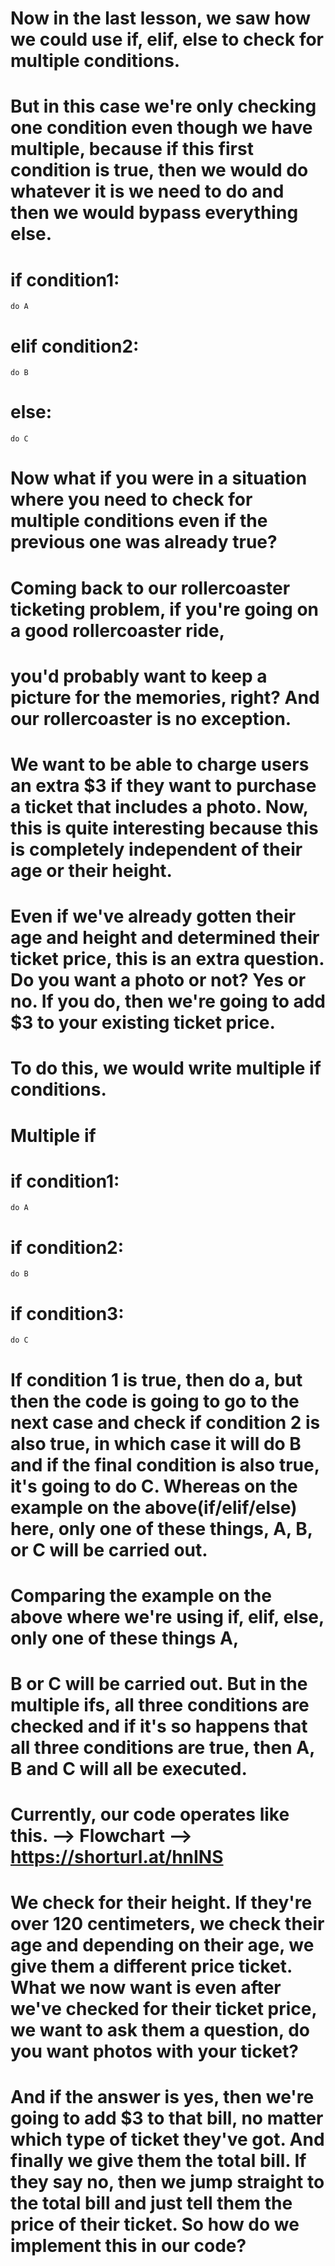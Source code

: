 # Now in the last lesson, we saw how we could use if, elif, else to check for multiple conditions.
# But in this case we're only checking one condition even though we have multiple, because if this first condition is true, then we would do whatever it is we need to do and then we would bypass everything else.

# if condition1:
    do A
# elif condition2:
    do B
# else:
    do C

# Now what if you were in a situation where you need to check for multiple conditions even if the previous one was already true?
# Coming back to our rollercoaster ticketing problem, if you're going on a good rollercoaster ride,
# you'd probably want to keep a picture for the memories, right? And our rollercoaster is no exception.
# We want to be able to charge users an extra $3 if they want to purchase a ticket that includes a photo. Now, this is quite interesting because this is completely independent of their age or their height.
# Even if we've already gotten their age and height and determined their ticket price, this is an extra question. Do you want a photo or not? Yes or no. If you do, then we're going to add $3 to your existing ticket price.


# To do this, we would write multiple if conditions.

# Multiple if 

# if condition1:
    do A
# if condition2:
    do B
# if condition3:
    do C

# If condition 1 is true, then do a, but then the code is going to go to the next case and check if condition 2 is also true, in which case it will do B and if the final condition is also true, it's going to do C. Whereas on the example on the above(if/elif/else) here, only one of these things, A, B, or C will be carried out.
# Comparing the example on the above where we're using if, elif, else, only one of these things A,
# B or C will be carried out. But in the multiple ifs, all three conditions are checked and if it's so happens that all three conditions are true, then A, B and C will all be executed.
# Currently, our code operates like this. --> Flowchart --> https://shorturl.at/hnINS 
# We check for their height. If they're over 120 centimeters, we check their age and depending on their age, we give them a different price ticket. What we now want is even after we've checked for their ticket price, we want to ask them a question, do you want photos with your ticket?
# And if the answer is yes, then we're going to add $3 to that bill, no matter which type of ticket they've got. And finally we give them the total bill. If they say no, then we jump straight to the total bill and just tell them the price of their ticket. So how do we implement this in our code?